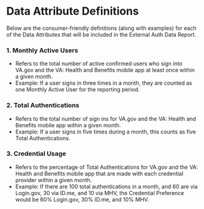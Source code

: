 # Data Attribute Definitions

Below are the consumer-friendly definitions (along with examples) for each of the Data Attributes that will be included in the External Auth Data Report.

### 1. Monthly Active Users
- Refers to the total number of active confirmed users who sign into VA.gov and the VA: Health and Benefits mobile app at least once within a given month.
- Example: If a user signs in three times in a month, they are counted as one Monthly Active User for the reporting period.

### 2. Total Authentications
- Refers to the total number of sign ins for VA.gov and the VA: Health and Benefits mobile app within a given month.
- Example: If a user signs in five times during a month, this counts as five Total Authentications.

### 3. Credential Usage
- Refers to the percentage of Total Authentications for VA.gov and the VA: Health and Benefits mobile app that are made with each credential provider within a given month.
- Example: If there are 100 total authentications in a month, and 60 are via Login.gov, 30 via ID.me, and 10 via MHV, the Credential Preference would be 60% Login.gov, 30% ID.me, and 10% MHV.
